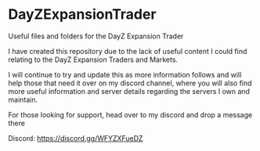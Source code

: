 # DayZExpansionTrader
Useful files and folders for the DayZ Expansion Trader


I have created this repository due to the lack of useful content I could find relating to the DayZ Expansion Traders and Markets. 

I will continue to try and update this as more information follows and will help those that need it over on my discord channel, where you will also find more useful information and server details regarding the servers I own and maintain. 

For those looking for support, head over to my discord and drop a message there

Discord: https://discord.gg/WFYZXFueDZ
